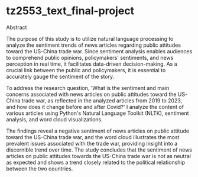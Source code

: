 # tz2553_text_final-project
Abstract

The purpose of this study is to utilize natural language processing to analyze the sentiment trends of news articles regarding public attitudes toward the US-China trade war. Since sentiment analysis enables audiences to comprehend public opinions, policymakers' sentiments, and news perception in real time, it facilitates data-driven decision-making. As a crucial link between the public and policymakers, it is essential to accurately gauge the sentiment of the story.

To address the research question, 'What is the sentiment and main concerns associated with news articles on public attitudes toward the US-China trade war, as reflected in the analyzed articles from 2019 to 2023, and how does it change before and after Covid?' I analyze the content of various articles using Python's Natural Language Toolkit (NLTK), sentiment analysis, and word cloud visualizations.

The findings reveal a negative sentiment of news articles on public attitude toward the US-China trade war, and the word cloud illustrates the most prevalent issues associated with the trade war, providing insight into a discernible trend over time. The study concludes that the sentiment of news articles on public attitudes towards the US-China trade war is not as neutral as expected and shows a trend closely related to the political relationship between the two countries.
